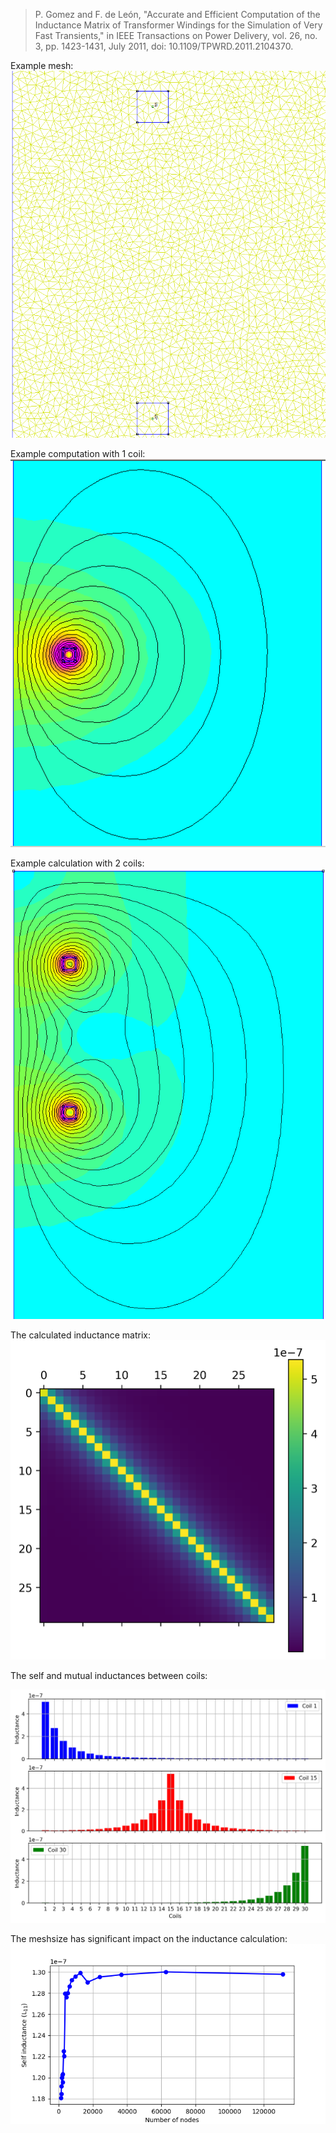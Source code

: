> P. Gomez and F. de León, "Accurate and Efficient Computation of the Inductance Matrix of Transformer Windings for the Simulation of Very Fast Transients," in IEEE Transactions on Power Delivery, vol. 26, no. 3, pp. 1423-1431, July 2011, doi: 10.1109/TPWRD.2011.2104370.

Example mesh:
![](media/2coils_mesh.png)

Example computation with 1 coil:
![](media/1coil_results.png)

Example calculation with 2 coils:
![](media/2coils_results.png)

The calculated inductance matrix:
![](media/inductance_matrix.png)

The self and mutual inductances between coils:

![](media/inductance_change.png)

The meshsize has significant impact on the inductance calculation:
![](media/meshsize_vs_selfinductance.png)